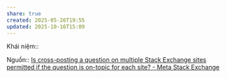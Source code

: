 ```yaml
---
share: true
created: 2025-05-26T19:55
updated: 2025-10-16T15:09
---
```

Khái niệm:: 

Nguồn:: [Is cross-posting a question on multiple Stack Exchange sites permitted if the question is on-topic for each site? - Meta Stack Exchange](https://meta.stackexchange.com/a/243797/260800)